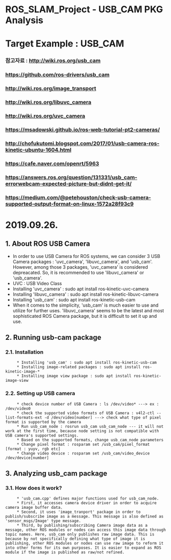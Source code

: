 # ROS_SLAM_Project - USB_CAM PKG Analysis

# Target Example : USB_CAM

### 참고자료 : http://wiki.ros.org/usb_cam
###           https://github.com/ros-drivers/usb_cam
###           http://wiki.ros.org/image_transport
###           http://wiki.ros.org/libuvc_camera
###           http://wiki.ros.org/uvc_camera
###           https://msadowski.github.io/ros-web-tutorial-pt2-cameras/
###           http://chofukutomi.blogspot.com/2017/01/usb-camera-ros-kinetic-ubuntu-1604.html
###           https://cafe.naver.com/openrt/5963
###           https://answers.ros.org/question/131331/usb_cam-errorwebcam-expected-picture-but-didnt-get-it/
###           https://medium.com/@petehouston/check-usb-camera-supported-output-format-on-linux-1572a28f93c9

# 2019.09.26.
## 1. About ROS USB Camera
  * In order to use USB Camera for ROS systems, we can consider 3 USB Camera packages : 'uvc_camera', 'libuvc_camera', and 'usb_cam'. However, among those 3 packages, 'uvc_camera' is considered depreacated. So, it is recommended to use 'libuvc_camera' or 'usb_camera'.
  * UVC : USB Video Class
  * Installing 'uvc_camera' : sudo apt install ros-kinetic-uvc-camera
  * Installing 'libuvc_camera' : sudo apt install ros-kinetic-libuvc-camera
  * Installing 'usb_cam' : sudo apt install ros-kinetic-usb-cam
  * When it comes to the simplicity, 'usb_cam' is much easier to use and utilize for further uses. 'libuvc_camera' seems to be the latest and most sophisticated ROS Camera package, but it is difficult to set it up and use.

## 2. Running usb-cam package
### 2.1. Installation
         * Installing 'usb_cam' : sudo apt install ros-kinetic-usb-cam
         * Installing image-related packages : sudo apt install ros-kinetic-image-*
         * Installing image view package : sudo apt install ros-kinetic-image-view
### 2.2. Setting up USB camera
         * check device number of USB Camera : ls /dev/video* ---> ex : /dev/video0
         * check the supported video formats of USB Camera : v4l2-ctl --list-formats-ext -d /dev/video[number] ---> check what type of pixel format is supported by the camera
         * Run usb_cam_node : rosrun usb_cam usb_cam_node --- it will not work at the first time, because node setting is not compatible with USB camera's supported settings.
         * Based on the supported formats, change usb_cam_node parameters
         * Change pixel format : rosparam set /usb_cam/pixel_format [format : yuyv, rgb etc]
         * Change video device : rosparam set /usb_cam/video_device /dev/device[number]

## 3. Analyzing usb_cam package
### 3.1. How does it work?
         * 'usb_cam.cpp' defines major functions used for usb_cam_node.
         * First, it accesses camera device driver in order to acquire camera image buffer data.
         * Second, it uses 'image_tranport' package in order to publish/subscribe image as a message. This message is also defined as 'sensor_msgs/Image' type message.
         * Third, by publishing/subscribing Camera image data as a message, other ROS modules or nodes can access this image data through topic names. Here, usb_cam only publishes raw image data. This is because by not specifically defining what type of image it is publishing, other ROS modules or nodes can use raw image to reform it into other forms for its own purposes. It is easier to expand as ROS module if the image is published as raw/not refined.


